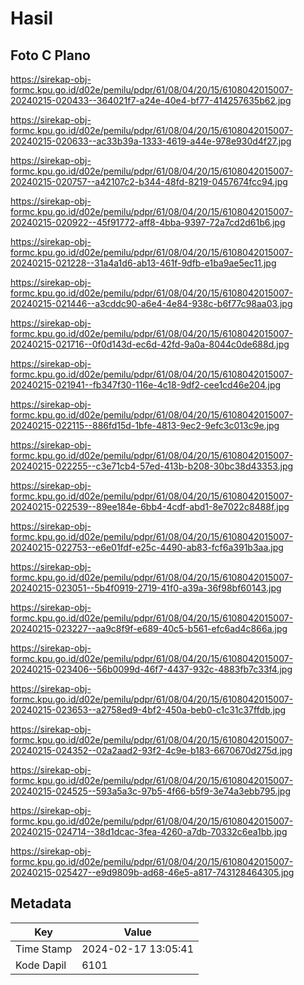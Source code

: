 # Hasil

## Foto C Plano

https://sirekap-obj-formc.kpu.go.id/d02e/pemilu/pdpr/61/08/04/20/15/6108042015007-20240215-020433--364021f7-a24e-40e4-bf77-414257635b62.jpg

https://sirekap-obj-formc.kpu.go.id/d02e/pemilu/pdpr/61/08/04/20/15/6108042015007-20240215-020633--ac33b39a-1333-4619-a44e-978e930d4f27.jpg

https://sirekap-obj-formc.kpu.go.id/d02e/pemilu/pdpr/61/08/04/20/15/6108042015007-20240215-020757--a42107c2-b344-48fd-8219-0457674fcc94.jpg

https://sirekap-obj-formc.kpu.go.id/d02e/pemilu/pdpr/61/08/04/20/15/6108042015007-20240215-020922--45f91772-aff8-4bba-9397-72a7cd2d61b6.jpg

https://sirekap-obj-formc.kpu.go.id/d02e/pemilu/pdpr/61/08/04/20/15/6108042015007-20240215-021228--31a4a1d6-ab13-461f-9dfb-e1ba9ae5ec11.jpg

https://sirekap-obj-formc.kpu.go.id/d02e/pemilu/pdpr/61/08/04/20/15/6108042015007-20240215-021446--a3cddc90-a6e4-4e84-938c-b6f77c98aa03.jpg

https://sirekap-obj-formc.kpu.go.id/d02e/pemilu/pdpr/61/08/04/20/15/6108042015007-20240215-021716--0f0d143d-ec6d-42fd-9a0a-8044c0de688d.jpg

https://sirekap-obj-formc.kpu.go.id/d02e/pemilu/pdpr/61/08/04/20/15/6108042015007-20240215-021941--fb347f30-116e-4c18-9df2-cee1cd46e204.jpg

https://sirekap-obj-formc.kpu.go.id/d02e/pemilu/pdpr/61/08/04/20/15/6108042015007-20240215-022115--886fd15d-1bfe-4813-9ec2-9efc3c013c9e.jpg

https://sirekap-obj-formc.kpu.go.id/d02e/pemilu/pdpr/61/08/04/20/15/6108042015007-20240215-022255--c3e71cb4-57ed-413b-b208-30bc38d43353.jpg

https://sirekap-obj-formc.kpu.go.id/d02e/pemilu/pdpr/61/08/04/20/15/6108042015007-20240215-022539--89ee184e-6bb4-4cdf-abd1-8e7022c8488f.jpg

https://sirekap-obj-formc.kpu.go.id/d02e/pemilu/pdpr/61/08/04/20/15/6108042015007-20240215-022753--e6e01fdf-e25c-4490-ab83-fcf6a391b3aa.jpg

https://sirekap-obj-formc.kpu.go.id/d02e/pemilu/pdpr/61/08/04/20/15/6108042015007-20240215-023051--5b4f0919-2719-41f0-a39a-36f98bf60143.jpg

https://sirekap-obj-formc.kpu.go.id/d02e/pemilu/pdpr/61/08/04/20/15/6108042015007-20240215-023227--aa9c8f9f-e689-40c5-b561-efc6ad4c866a.jpg

https://sirekap-obj-formc.kpu.go.id/d02e/pemilu/pdpr/61/08/04/20/15/6108042015007-20240215-023406--56b0099d-46f7-4437-932c-4883fb7c33f4.jpg

https://sirekap-obj-formc.kpu.go.id/d02e/pemilu/pdpr/61/08/04/20/15/6108042015007-20240215-023653--a2758ed9-4bf2-450a-beb0-c1c31c37ffdb.jpg

https://sirekap-obj-formc.kpu.go.id/d02e/pemilu/pdpr/61/08/04/20/15/6108042015007-20240215-024352--02a2aad2-93f2-4c9e-b183-6670670d275d.jpg

https://sirekap-obj-formc.kpu.go.id/d02e/pemilu/pdpr/61/08/04/20/15/6108042015007-20240215-024525--593a5a3c-97b5-4f66-b5f9-3e74a3ebb795.jpg

https://sirekap-obj-formc.kpu.go.id/d02e/pemilu/pdpr/61/08/04/20/15/6108042015007-20240215-024714--38d1dcac-3fea-4260-a7db-70332c6ea1bb.jpg

https://sirekap-obj-formc.kpu.go.id/d02e/pemilu/pdpr/61/08/04/20/15/6108042015007-20240215-025427--e9d9809b-ad68-46e5-a817-743128464305.jpg


## Metadata

| Key        | Value               |
| ---------- | ------------------- |
| Time Stamp | 2024-02-17 13:05:41 |
| Kode Dapil | 6101                |



